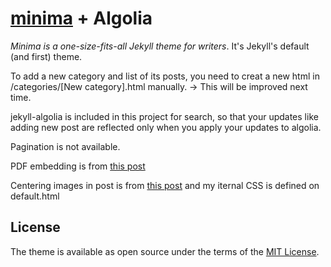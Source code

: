 # [minima](https://github.com/jekyll/minima) + Algolia

*Minima is a one-size-fits-all Jekyll theme for writers*. It's Jekyll's default (and first) theme.  

To add a new category and list of its posts, you need to creat a new html in /categories/[New category].html manually. -> This will be improved next time.

jekyll-algolia is included in this project for search, so that your updates like adding new post are reflected only when you apply your updates to algolia.

Pagination is not available.  

PDF embedding is from [this post](https://jamesonzimmer.com/simple-pdf-embed-for-jekyll/)

Centering images in post is from [this post](https://thornelabs.net/posts/centering-images-with-jekyll-and-markdown.html) and my iternal CSS is defined on default.html

## License

The theme is available as open source under the terms of the [MIT License](http://opensource.org/licenses/MIT).

